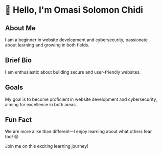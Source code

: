 # 👋 Hello, I'm Omasi Solomon Chidi

## About Me
I am a beginner in website development and cybersecurity, passionate about learning and growing in both fields.

## Brief Bio
I am enthusiastic about building secure and user-friendly websites.

## Goals
My goal is to become proficient in website development and cybersecurity, aiming for excellence in both areas.

## Fun Fact
We are more alike than different—I enjoy learning about what others fear too! 😄

Join me on this exciting learning journey!
